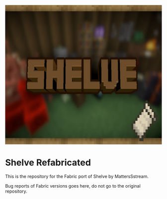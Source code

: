 <img src="logo.jpg" width="720" height="450"/>

# Shelve Refabricated

This is the repository for the Fabric port of Shelve by MattersSstream.

Bug reports of Fabric versions goes here, do not go to the original repository.
